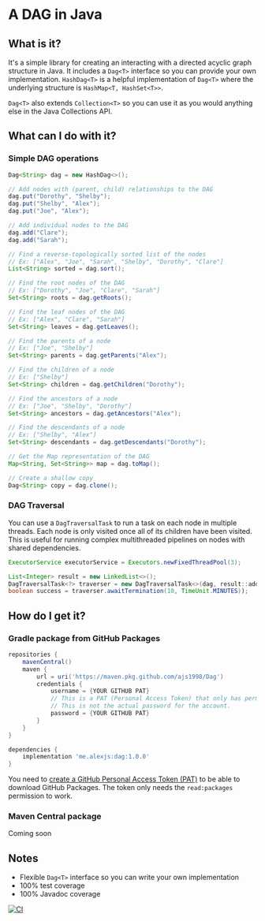 # A DAG in Java

## What is it?

It's a simple library for creating an interacting with a directed acyclic graph structure in Java.
It includes a `Dag<T>` interface so you can provide your own implementation.
`HashDag<T>` is a helpful implementation of `Dag<T>` where the underlying structure is `HashMap<T, HashSet<T>>`.

`Dag<T>` also extends `Collection<T>` so you can use it as you would anything else in the Java Collections API.

## What can I do with it?

### Simple DAG operations

```java
Dag<String> dag = new HashDag<>();

// Add nodes with (parent, child) relationships to the DAG 
dag.put("Dorothy", "Shelby");
dag.put("Shelby", "Alex");
dag.put("Joe", "Alex");

// Add individual nodes to the DAG
dag.add("Clare");
dag.add("Sarah");

// Find a reverse-topologically sorted list of the nodes
// Ex: ["Alex", "Joe", "Sarah", "Shelby", "Dorothy", "Clare"]
List<String> sorted = dag.sort();

// Find the root nodes of the DAG
// Ex: ["Dorothy", "Joe", "Clare", "Sarah"]
Set<String> roots = dag.getRoots();

// Find the leaf nodes of the DAG
// Ex: ["Alex", "Clare", "Sarah"]
Set<String> leaves = dag.getLeaves();

// Find the parents of a node
// Ex: ["Joe", "Shelby"]
Set<String> parents = dag.getParents("Alex");

// Find the children of a node
// Ex: ["Shelby"]
Set<String> children = dag.getChildren("Dorothy");

// Find the ancestors of a node
// Ex: ["Joe", "Shelby", "Dorothy"]
Set<String> ancestors = dag.getAncestors("Alex");

// Find the descendants of a node
// Ex: ["Shelby", "Alex"]
Set<String> descendants = dag.getDescendants("Dorothy");

// Get the Map representation of the DAG
Map<String, Set<String>> map = dag.toMap();

// Create a shallow copy
Dag<String> copy = dag.clone();
```

### DAG Traversal

You can use a `DagTraversalTask` to run a task on each node in multiple threads. Each node is only visited once all of
its children have been visited. This is useful for running complex multithreaded pipelines on nodes with shared
dependencies.

```java
ExecutorService executorService = Executors.newFixedThreadPool(3);

List<Integer> result = new LinkedList<>();
DagTraversalTask<?> traverser = new DagTraversalTask<>(dag, result::add, executorService);
boolean success = traverser.awaitTermination(10, TimeUnit.MINUTES));
```

## How do I get it?

### Gradle package from GitHub Packages

```gradle
repositories {
    mavenCentral()
    maven {
        url = uri('https://maven.pkg.github.com/ajs1998/Dag')
        credentials {
            username = {YOUR GITHUB PAT}
            // This is a PAT (Personal Access Token) that only has permission to read/download public GitHub Packages.
            // This is not the actual password for the account.
            password = {YOUR GITHUB PAT}
        }
    }
}
```

```gradle
dependencies {
    implementation 'me.alexjs:dag:1.0.0'
}
```

You need to <a href="https://github.com/settings/tokens">create a GitHub Personal Access Token (PAT)</a> to be able to
download GitHub Packages. The token only needs the `read:packages` permission to work.

### Maven Central package

Coming soon

## Notes

- Flexible `Dag<T>` interface so you can write your own implementation
- 100% test coverage
- 100% Javadoc coverage

[![CI](https://github.com/ajs1998/Dag/actions/workflows/test.yml/badge.svg)](https://github.com/ajs1998/Dag/actions/workflows/test.yml)
